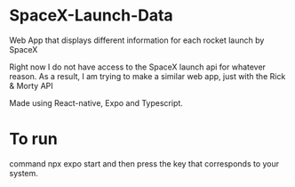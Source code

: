 # SpaceX-Launch-Data
Web App that displays different information for each rocket launch by SpaceX

Right now I do not have access to the SpaceX launch api for whatever reason. As a result, I am trying to make a similar web app, just with the Rick & Morty API

Made using React-native, Expo and Typescript. 

# To run 
command npx expo start and then press the key that corresponds to your system. 
